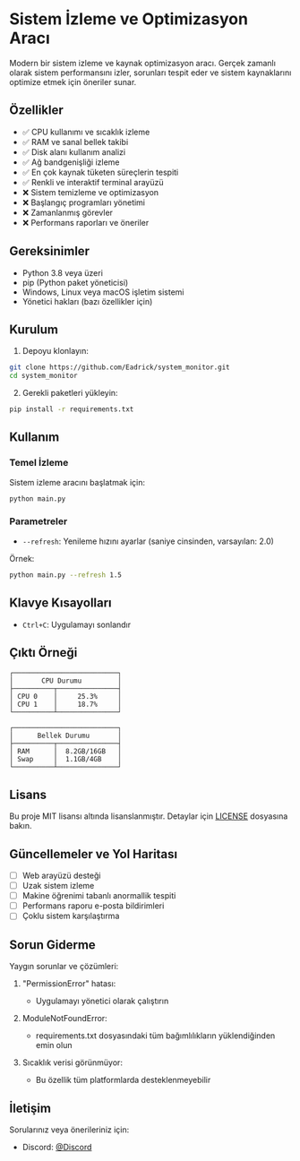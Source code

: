 # Sistem İzleme ve Optimizasyon Aracı

Modern bir sistem izleme ve kaynak optimizasyon aracı. Gerçek zamanlı olarak sistem performansını izler, sorunları tespit eder ve sistem kaynaklarını optimize etmek için öneriler sunar.

## Özellikler

- ✅ CPU kullanımı ve sıcaklık izleme
- ✅ RAM ve sanal bellek takibi
- ✅ Disk alanı kullanım analizi
- ✅ Ağ bandgenişliği izleme
- ✅ En çok kaynak tüketen süreçlerin tespiti
- ✅ Renkli ve interaktif terminal arayüzü
- ❌ Sistem temizleme ve optimizasyon
- ❌ Başlangıç programları yönetimi
- ❌ Zamanlanmış görevler
- ❌ Performans raporları ve öneriler

## Gereksinimler

- Python 3.8 veya üzeri
- pip (Python paket yöneticisi)
- Windows, Linux veya macOS işletim sistemi
- Yönetici hakları (bazı özellikler için)

## Kurulum

1. Depoyu klonlayın:
```bash
git clone https://github.com/Eadrick/system_monitor.git
cd system_monitor
```

2. Gerekli paketleri yükleyin:
```bash
pip install -r requirements.txt
```

## Kullanım

### Temel İzleme

Sistem izleme aracını başlatmak için:

```bash
python main.py
```

### Parametreler

- `--refresh`: Yenileme hızını ayarlar (saniye cinsinden, varsayılan: 2.0)

Örnek:
```bash
python main.py --refresh 1.5
```

## Klavye Kısayolları

- `Ctrl+C`: Uygulamayı sonlandır

## Çıktı Örneği

```
┌──────────────────────────┐
│       CPU Durumu         │
├──────────┬───────────────┤
│ CPU 0    │     25.3%     │
│ CPU 1    │     18.7%     │
└──────────┴───────────────┘

┌──────────────────────────┐
│      Bellek Durumu       │
├──────────┬───────────────┤
│ RAM      │  8.2GB/16GB   │
│ Swap     │  1.1GB/4GB    │
└──────────┴───────────────┘
```

## Lisans

Bu proje MIT lisansı altında lisanslanmıştır. Detaylar için [LICENSE](LICENSE) dosyasına bakın.

## Güncellemeler ve Yol Haritası

- [ ] Web arayüzü desteği
- [ ] Uzak sistem izleme
- [ ] Makine öğrenimi tabanlı anormallik tespiti
- [ ] Performans raporu e-posta bildirimleri
- [ ] Çoklu sistem karşılaştırma

## Sorun Giderme

Yaygın sorunlar ve çözümleri:

1. "PermissionError" hatası:
   - Uygulamayı yönetici olarak çalıştırın

2. ModuleNotFoundError:
   - requirements.txt dosyasındaki tüm bağımlılıkların yüklendiğinden emin olun
   
3. Sıcaklık verisi görünmüyor:
   - Bu özellik tüm platformlarda desteklenmeyebilir

## İletişim

Sorularınız veya önerileriniz için:
- Discord: [@Discord](https://discord.gg/XSswJv4a3g)
